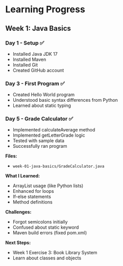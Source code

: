 # Learning Progress

## Week 1: Java Basics

### Day 1 - Setup ✅
- Installed Java JDK 17
- Installed Maven
- Installed Git
- Created GitHub account

### Day 3 - First Program ✅
- Created Hello World program
- Understood basic syntax differences from Python
- Learned about static typing

### Day 5 - Grade Calculator ✅
- Implemented calculateAverage method
- Implemented getLetterGrade logic
- Tested with sample data
- Successfully ran program

**Files:**
- `week-01-java-basics/GradeCalculator.java`

**What I Learned:**
- ArrayList usage (like Python lists)
- Enhanced for loops
- If-else statements
- Method definitions

**Challenges:**
- Forgot semicolons initially
- Confused about static keyword
- Maven build errors (fixed pom.xml)

**Next Steps:**
- Week 1 Exercise 3: Book Library System
- Learn about classes and objects
